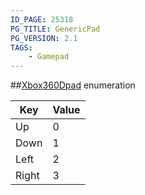 ```yaml
---
ID_PAGE: 25318
PG_TITLE: GenericPad
PG_VERSION: 2.1
TAGS:
    - Gamepad
---
```

##[Xbox360Dpad](/classes/2.5/Xbox360Dpad) enumeration

Key | Value
---|---
Up | 0
Down | 1
Left | 2
Right | 3


